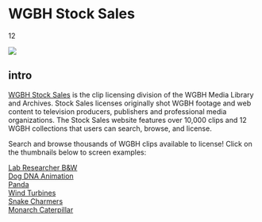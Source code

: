 # WGBH Stock Sales

12

![](https://s3.amazonaws.com/openvault.wgbh.org/special_collections/stock_sales/stock_sales-q-50.jpg)

## intro

[WGBH Stock Sales](http://wgbhstocksales.org/) is the clip licensing division of the WGBH Media Library and Archives. Stock Sales licenses originally shot WGBH footage and web content to television producers, publishers and professional media organizations. The Stock Sales website features over 10,000 clips and 12 WGBH collections that users can search, browse, and license.

Search and browse thousands of WGBH clips available to license! Click on the thumbnails below to screen examples:

<div class="document col-md-4 col-sm-6">
    <a href="http://www.wgbhstocksales.org/catalog/GBH00000082001013">
        <img src="https://s3.amazonaws.com/openvault.wgbh.org/special_collections/stock_sales/GBH00000082001013.png" alt="" aria-hidden="true"/>
        <div class="info">Lab Researcher B&W</div>
    </a>
</div>

<div class="document col-md-4 col-sm-6">
    <a href="http://www.wgbhstocksales.org/catalog/GBH00000089001015">
        <img src="https://s3.amazonaws.com/openvault.wgbh.org/special_collections/stock_sales/GBH00000089001015.png" alt="" aria-hidden="true"/>
        <div class="info">Dog DNA Animation</div>
    </a>
</div>

<div class="clearfix hidden-md hidden-lg"></div>

<div class="document col-md-4 col-sm-6">
    <a href="http://www.wgbhstocksales.org/catalog/GET93197277">
        <img src="https://s3.amazonaws.com/openvault.wgbh.org/special_collections/stock_sales/GET93197277.png" alt="" aria-hidden="true"/>
        <div class="info">Panda</div>
    </a>
</div>

<div class="clearfix hidden-sm"></div>

<div class="document col-md-4 col-sm-6">
    <a href="http://www.wgbhstocksales.org/catalog/0749-001-10-01-060">
        <img src="https://s3.amazonaws.com/openvault.wgbh.org/special_collections/stock_sales/0749-001-10-01-060.png" alt="" aria-hidden="true"/>
        <div class="info">Wind Turbines</div>
    </a>
</div>

<div class="clearfix hidden-md hidden-lg"></div>

<div class="document col-md-4 col-sm-6">
    <a href="http://www.wgbhstocksales.org/catalog/GET93197580">
        <img src="https://s3.amazonaws.com/openvault.wgbh.org/special_collections/stock_sales/GET93197580.png" alt="" aria-hidden="true"/>
        <div class="info">Snake Charmers</div>
    </a>
</div>

<div class="document col-md-4 col-sm-6">
    <a href="http://www.wgbhstocksales.org/catalog/GBH00000075001032">
        <img src="https://s3.amazonaws.com/openvault.wgbh.org/special_collections/stock_sales/GBH00000075001032.png" alt="" aria-hidden="true"/>
        <div class="info">Monarch Caterpillar</div>
    </a>
</div>
